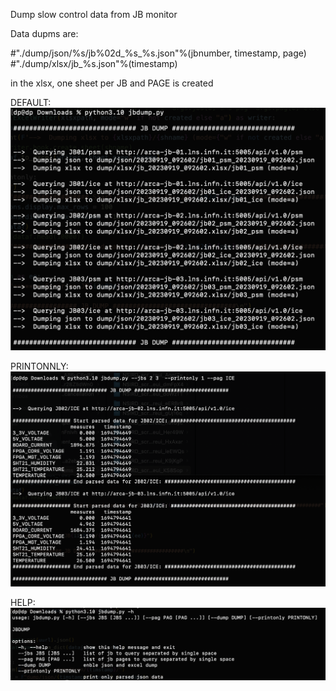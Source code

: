 Dump slow control data from JB monitor

Data dupms are:

#"./dump/json/%s/jb%02d_%s_%s.json"%(jbnumber, timestamp, page)
#"./dump/xlsx/jb_%s.json"%(timestamp)

in the xlsx, one sheet per JB and PAGE is created


DEFAULT:
![Alt text](default.png)

PRINTONNLY:
![Alt text](printonly.png)

HELP:
![Alt text](help.png)
